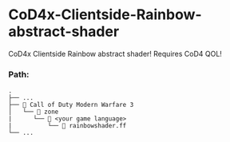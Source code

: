# CoD4x-Clientside-Rainbow-abstract-shader

CoD4x Clientside Rainbow abstract shader! Requires CoD4 QOL!


### **Path:**
```
.
├── ...
├── 📁 Call of Duty Modern Warfare 3
│   └── 📁 zone
|      └── 📁 <your game language>
|          └── 📜 rainbowshader.ff
└── ...
```